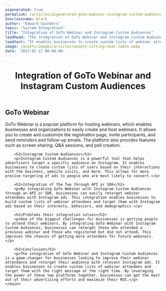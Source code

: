 ```yaml
---
aigenerated: true
permalink: /articles/aigenerated-goto-webinar-instagram-custom-audiences
boxclassname: black
author: "Edward Saunders"
topic: "System Integration"
title: "Integration of GoTo Webinar and Instagram Custom Audiences"
leadhead: "The integration of GoTo Webinar and Instagram Custom Audiences is a game-changer for businesses looking to improve their webinar attendance and retarget their audience with relevant Instagram ads"
leadtext: "It enables businesses to create custom lists of webinar attendees and target them with the right message at the right time. By leveraging the power of these two platforms together, businesses can get the most out of their advertising efforts and maximize their ROI."
image: /assets/images/articles/people-sitting-near-table.webp
date: '2023-01-17 00:00:00'
---
```

<div class="arttext">	<header>
		<h1>Integration of GoTo Webinar and Instagram Custom Audiences</h1>
	</header>
	<main>
		<h2>GoTo Webinar</h2>
		<p>GoTo Webinar is a popular platform for hosting webinars, which enables businesses and organizations to easily create and host webinars. It allows you to create and customize the registration page, invite participants, and send reminders and follow-up emails. The platform also provides features such as screen sharing, Q&A sessions, and poll creation.</p>

		<h2>Instagram Custom Audiences</h2>
		<p>Instagram Custom Audiences is a powerful tool that helps advertisers target a specific audience on Instagram. It enables businesses to create custom lists of users based on their interactions with the business, website visits, and more. This allows for more precise targeting of ads to people who are most likely to convert.</p>

		<h2>Integration of the Two through API or SDK</h2>
		<p>By integrating GoTo Webinar with Instagram Custom Audiences through an API or SDK, businesses can easily retarget webinar attendees with Instagram ads. This integration enables businesses to build custom lists of webinar attendees and target them with Instagram ads based on their interests, behaviors, and demographics.</p>

		<h2>Problems their integration solves</h2>
		<p>One of the biggest challenges for businesses is getting people to attend their webinars. By integrating GoTo Webinar with Instagram Custom Audiences, businesses can retarget those who attended a previous webinar and those who registered but did not attend. This improves the chances of getting more attendees for future webinars.</p>

		<h2>Conclusion</h2>
		<p>The integration of GoTo Webinar and Instagram Custom Audiences is a game-changer for businesses looking to improve their webinar attendance and retarget their audience with relevant Instagram ads. It enables businesses to create custom lists of webinar attendees and target them with the right message at the right time. By leveraging the power of these two platforms together, businesses can get the most out of their advertising efforts and maximize their ROI.</p>
	</main>
</div>